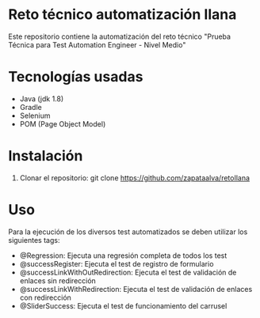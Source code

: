 # Reto técnico automatización Ilana
Este repositorio contiene la automatización del reto técnico "Prueba  Técnica  para  Test  Automation  Engineer  -  Nivel  Medio" 

# Tecnologías usadas
* Java (jdk 1.8)
* Gradle
* Selenium
* POM (Page Object Model)

# Instalación
1. Clonar el repositorio: git clone https://github.com/zapataalva/retoIlana

# Uso
Para la ejecución de los diversos test automatizados se deben utilizar los siguientes tags:
* @Regression: Ejecuta una regresión completa de todos los test
* @successRegister: Ejecuta el test de registro de formulario
* @successLinkWithOutRedirection: Ejecuta el test de validación de enlaces sin redirección
* @successLinkWithRedirection: Ejecuta el test de validación de enlaces con redirección
* @SliderSuccess: Ejecuta el test de funcionamiento del carrusel